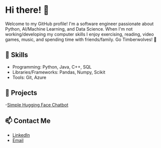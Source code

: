 # Hi there! 👋

Welcome to my GitHub profile! I'm a software engineer passionate about Python, AI/Machine Learning, and Data Science. When I'm not working/developing my computer skills I enjoy exercising, reading, video games, music, and spending time with friends/family. Go Timberwolves! :wolf:

## 🚀 Skills
- Programming: Python, Java, C++, SQL
- Libraries/Frameworks: Pandas, Numpy, Scikit
- Tools: Git, Azure

## 🌟 Projects
-[Simple Hugging Face Chatbot](https://github.com/barbercash/Simple-Hugging-Face-Chat-Bot/tree/main)

## 📫 Contact Me
- [LinkedIn](www.linkedin.com/in/cash-griffith-barber)
- [Email](mailto:barbercash@yahoo.com)
